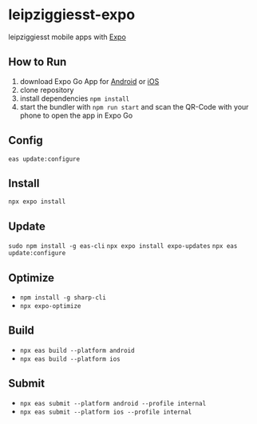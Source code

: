 # leipziggiesst-expo
leipziggiesst mobile apps with [Expo](https://expo.dev)

## How to Run
1. download Expo Go App for [Android](https://play.google.com/store/apps/details?id=host.exp.exponent&referrer=www) or [iOS](https://itunes.apple.com/app/apple-store/id982107779)
2. clone repository
3. install dependencies `npm install`
4. start the bundler with `npm run start` and scan the QR-Code with your phone to open the app in Expo Go

## Config
`eas update:configure`

## Install
`npx expo install`

## Update
`sudo npm install -g eas-cli`
`npx expo install expo-updates`
`npx eas update:configure`

## Optimize 
* `npm install -g sharp-cli`
* `npx expo-optimize`

## Build
* `npx eas build --platform android`
* `npx eas build --platform ios`
 
## Submit
* `npx eas submit --platform android --profile internal`
* `npx eas submit --platform ios --profile internal`
